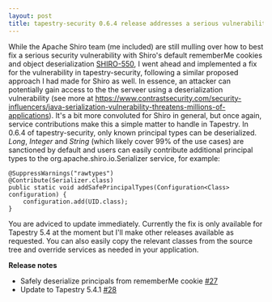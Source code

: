 ```yaml
---
layout: post
title: tapestry-security 0.6.4 release addresses a serious vulnerability
---
```


While the Apache Shiro team (me included) are still mulling over how to best fix a serious security vulnerability with Shiro's default rememberMe cookies and object deserialization [SHIRO-550](https://issues.apache.org/jira/browse/SHIRO-550), I went ahead and implemented a fix for the vulnerability in tapestry-security, following a similar proposed approach I had made for Shiro as well. In essence, an attacker can potentially gain access to the the serveer using a deserialization vulnerability (see more at https://www.contrastsecurity.com/security-influencers/java-serialization-vulnerability-threatens-millions-of-applications). It's a bit more convoluted for Shiro in general, but once again, service contributions make this a simple matter to handle in Tapestry. In 0.6.4 of tapestry-security, only known principal types can be deserialized. *Long*, *Integer* and *String* (which likely cover 99% of the use cases) are sanctioned by default and users can easily contribute additional principal types to the org.apache.shiro.io.Serializer service, for example:

```
@SuppressWarnings("rawtypes")
@Contribute(Serializer.class)
public static void addSafePrincipalTypes(Configuration<Class> configuration) {
	configuration.add(UID.class);
}
```	

You are adviced to update immediately. Currently the fix is only available for Tapestry 5.4 at the moment but I'll make other releases available as requested. You can also easily copy the relevant classes from the source tree and override services as needed in your application.

**Release notes**

- Safely deserialize principals from rememberMe cookie  [#27](https://github.com/tynamo/tapestry-security/issues/27)
- Update to Tapestry 5.4.1 [#28](https://github.com/tynamo/tapestry-security/issues/28)
